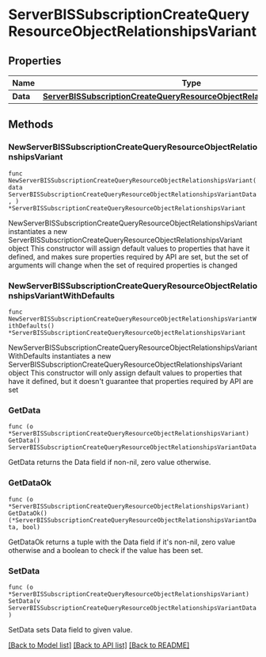 # ServerBISSubscriptionCreateQueryResourceObjectRelationshipsVariant

## Properties

Name | Type | Description | Notes
------------ | ------------- | ------------- | -------------
**Data** | [**ServerBISSubscriptionCreateQueryResourceObjectRelationshipsVariantData**](ServerBISSubscriptionCreateQueryResourceObjectRelationshipsVariantData.md) |  | 

## Methods

### NewServerBISSubscriptionCreateQueryResourceObjectRelationshipsVariant

`func NewServerBISSubscriptionCreateQueryResourceObjectRelationshipsVariant(data ServerBISSubscriptionCreateQueryResourceObjectRelationshipsVariantData, ) *ServerBISSubscriptionCreateQueryResourceObjectRelationshipsVariant`

NewServerBISSubscriptionCreateQueryResourceObjectRelationshipsVariant instantiates a new ServerBISSubscriptionCreateQueryResourceObjectRelationshipsVariant object
This constructor will assign default values to properties that have it defined,
and makes sure properties required by API are set, but the set of arguments
will change when the set of required properties is changed

### NewServerBISSubscriptionCreateQueryResourceObjectRelationshipsVariantWithDefaults

`func NewServerBISSubscriptionCreateQueryResourceObjectRelationshipsVariantWithDefaults() *ServerBISSubscriptionCreateQueryResourceObjectRelationshipsVariant`

NewServerBISSubscriptionCreateQueryResourceObjectRelationshipsVariantWithDefaults instantiates a new ServerBISSubscriptionCreateQueryResourceObjectRelationshipsVariant object
This constructor will only assign default values to properties that have it defined,
but it doesn't guarantee that properties required by API are set

### GetData

`func (o *ServerBISSubscriptionCreateQueryResourceObjectRelationshipsVariant) GetData() ServerBISSubscriptionCreateQueryResourceObjectRelationshipsVariantData`

GetData returns the Data field if non-nil, zero value otherwise.

### GetDataOk

`func (o *ServerBISSubscriptionCreateQueryResourceObjectRelationshipsVariant) GetDataOk() (*ServerBISSubscriptionCreateQueryResourceObjectRelationshipsVariantData, bool)`

GetDataOk returns a tuple with the Data field if it's non-nil, zero value otherwise
and a boolean to check if the value has been set.

### SetData

`func (o *ServerBISSubscriptionCreateQueryResourceObjectRelationshipsVariant) SetData(v ServerBISSubscriptionCreateQueryResourceObjectRelationshipsVariantData)`

SetData sets Data field to given value.



[[Back to Model list]](../README.md#documentation-for-models) [[Back to API list]](../README.md#documentation-for-api-endpoints) [[Back to README]](../README.md)


